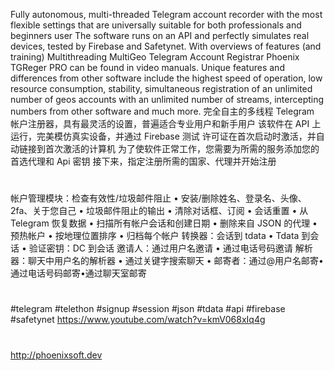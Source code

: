 Fully autonomous, multi-threaded Telegram account recorder with the most flexible settings that are universally suitable for both professionals and beginners user The software runs on an API and perfectly simulates real devices, tested by Firebase and Safetynet.
With overviews of features (and training) Multithreading MultiGeo Telegram Account Registrar Phoenix TGReger PRO can be found in video manuals. Unique features and differences from other software include the highest speed of operation, low resource consumption, stability, simultaneous registration of an unlimited number of geos accounts with an unlimited number of streams, intercepting numbers from other software and much more.
完全自主的多线程 Telegram 帐户注册器，具有最灵活的设置，普遍适合专业用户和新手用户
该软件在 API 上运行，完美模仿真实设备，并通过 Firebase 测试
许可证在首次启动时激活，并自动链接到首次激活的计算机
为了使软件正常工作，您需要为所需的服务添加您的首选代理和 Api 密钥
接下来，指定注册所需的国家、代理并开始注册
#
帐户管理模块：检查​​有效性/垃圾邮件阻止 • 安装/删除姓名、登录名、头像、2fa、关于您自己 • 垃圾邮件阻止的输出 • 清除对话框、订阅 • 会话重置 • 从 Telegram 恢复数据 • 扫描所有帐户会话和创建日期 • 删除来自 JSON 的代理 • 预热帐户 • 按地理位置排序 • 归档每个帐户
转换器：会话到 tdata • Tdata 到会话 • 验证密钥：DC 到会话
邀请人：通过用户名邀请 • 通过电话号码邀请
解析器：聊天中用户名的解析器 • 通过关键字搜索聊天 •
邮寄者：通过@用户名邮寄•通过电话号码邮寄•通过聊天室邮寄
#
#telegram
#telethon
#signup
#session
#json
#tdata
#api
#firebase
#safetynet
https://www.youtube.com/watch?v=kmV068xIq4g
#
http://phoenixsoft.dev
